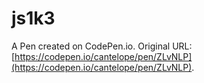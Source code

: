 # js1k3

A Pen created on CodePen.io. Original URL: [https://codepen.io/cantelope/pen/ZLvNLP](https://codepen.io/cantelope/pen/ZLvNLP).

